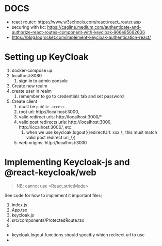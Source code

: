 # DOCS

- react router: https://www.w3schools.com/react/react_router.asp
- securing with kc: https://cagline.medium.com/authenticate-and-authorize-react-routes-component-with-keycloak-666e85662636
- https://blog.logrocket.com/implement-keycloak-authentication-react/

# Setting up KeyCloak

1. docker-compose up
2. localhost:8080
   1. sign in to admin console
3. Create new realm
4. create user in realm
   1. remember to go to credentials tab and set password
5. Create client
   1. must be `public access`
   2. root url: http://localhost:3000,
   3. valid redirect urls: http://localhost:3000/\*
   4. valid post redirects urls: http://localhost:3000, http://localhost:3000/, etc
      1. when we use keycloak.logout({redirectUrl: xxx /_ this must match valid post redirect url_/})
   5. web origins: http://localhost:3000

# Implementing Keycloak-js and @react-keycloak/web

> NB: cannot use <React.strictMode>

See code for how to implement it
important files;

1. index.js
2. App.tsx
3. keycloak.js
4. src/components/ProtectedRoute.tsx
5.

- keycloak.logout functions should specifiy which redirect url to use
-
